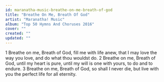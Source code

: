 ```yaml
---
id: maranatha-music-breathe-on-me-breath-of-god
title: "Breathe On Me, Breath Of God"
artist: "Maranatha! Music"
album: "Top 50 Hymns And Choruses 2016"
cover: ""
created: ""
updated: ""
---
```


1 Breathe on me, Breath of God,
fill me with life anew,
that I may love the way you love,
and do what thou wouldst do.
2 Breathe on me, Breath of God,
until my heart is pure,
until my will is one with yours,
to do and to endure.
3 Breathe on me, Breath of God,
so shall I never die,
but live with you the perfect life
for all eternity.